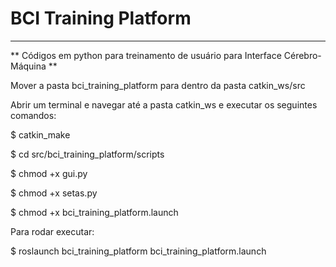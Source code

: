 # BCI Training Platform #
--------------------------------

** Códigos em python para treinamento de usuário para Interface Cérebro-Máquina **

Mover a pasta bci_training_platform para dentro da pasta catkin_ws/src

Abrir um terminal e navegar até a pasta catkin_ws e executar os seguintes comandos:

$ catkin_make

$ cd src/bci_training_platform/scripts

$ chmod +x gui.py

$ chmod +x setas.py

$ chmod +x bci_training_platform.launch


Para rodar executar:

$ roslaunch bci_training_platform bci_training_platform.launch







